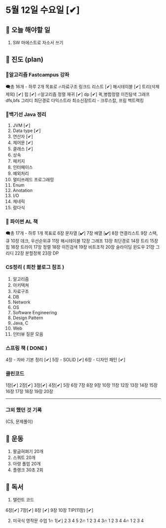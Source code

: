 # 5월 12일 수요일 [✔]

## 📌 오늘 해야할 일

1. SW 마에스트로 자소서 쓰기

## 📌 진도 (plan)

### 📌알고리즘 Fastcampus 강좌

🗨총 16개 - 하루 2개 목표로
🔥자료구조
링크드 리스트 [✔]
해시테이블 [✔]
트리(삭제 제외) [✔]
힙 [✔]
🔥알고리즘
정렬
재귀 [✔]
dp [✔]
퀵,병합정렬
이진탐색
그래프
dfs,bfs
그리디
최단경로
다익스트라
최소신장트리 - 크루스칼, 프림
백트랙킹

### 📌백기선 Java 정리

1. JVM [✔]
2. Data type [✔]
3. 연산자 [✔]
4. 제어문 [✔]
5. 클래스 [✔]
6. 상속
7. 패키지
8. 인터페이스
9. 예외처리
10. 멀티쓰레드 프로그래밍
11. Enum
12. Anotation
13. I/O
14. 제네릭
15. 람다식

### 📌 파이썬 AL 책

🗨총 17개 - 하루 1개 목표로
6장 문자열 [✔]
7장 배열 [✔]
8장 연결리스트
9장 스택,큐
10장 데크, 우선순위큐
11장 해시테이블
12장 그래프
13장 최단경로
14장 트리
15장 힙
16장 트라이
17장 정렬
18장 이진검색
19장 비트조작
20장 슬라이딩 윈도우
21장 그리디
22장 분할정복
23장 DP

### CS정리 ( 희찬 블로그 참조 )

1. 알고리즘
2. 아키텍쳐
3. 자료구조
4. DB
5. Network
6. OS
7. Software Engineering
8. Design Pattern
9. Java, C
10. Web
11. 인터뷰 질문 모음

### 스프링 책 ( DONE )
4장 - 자바 기본 정리 [✔]
5장 - SOLID [✔]
6장 - 디자인 패턴 [✔]

### 클린코드

1장[✔] 2장[✔] 3장[✔] 4장[✔] 5장
6장 7장 8장 9장 10장
11장 12장 13장 14장 15장
16장 17장 18장 19장 20장

_____

### 그외 했던 것 기록
(CS, 문제풀이)

## 📌 운동

1. 팔굽혀펴기 20개 
2. 스쿼트 20개 
3. 아령 풀업 20개
4. 플랭크 30초 2회 

## 📌 독서

1. 탤런트 코드 

6장[✔] 7장[✔] 8장 [✔]
9장 10장 TIP(11장) [✔]

2. 미국식 영작문 수업
1🔥 1[✔] 2 3 4 5
2🔥 1 2 3 4
3🔥 1 2 3 4
4🔥 1 2 3 4